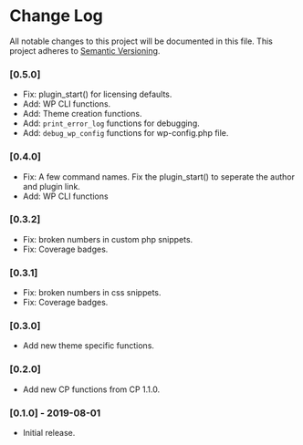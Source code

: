 # Change Log

All notable changes to this project will be documented in this file. This project adheres to [Semantic Versioning](http://semver.org/spec/v2.0.0.html).

### [0.5.0]
- Fix: plugin_start() for licensing defaults.
- Add: WP CLI functions.
- Add: Theme creation functions.
- Add: `print_error_log` functions for debugging.
- Add: `debug_wp_config` functions for wp-config.php file.

### [0.4.0]
- Fix: A few command names. Fix the plugin_start() to seperate the author and plugin link.
- Add: WP CLI functions

### [0.3.2]
- Fix: broken numbers in custom php snippets.
- Fix: Coverage badges.

### [0.3.1]
- Fix: broken numbers in css snippets.
- Fix: Coverage badges.

### [0.3.0]
- Add new theme specific functions.

### [0.2.0]
- Add new CP functions from CP 1.1.0.

### [0.1.0] - 2019-08-01
- Initial release.
